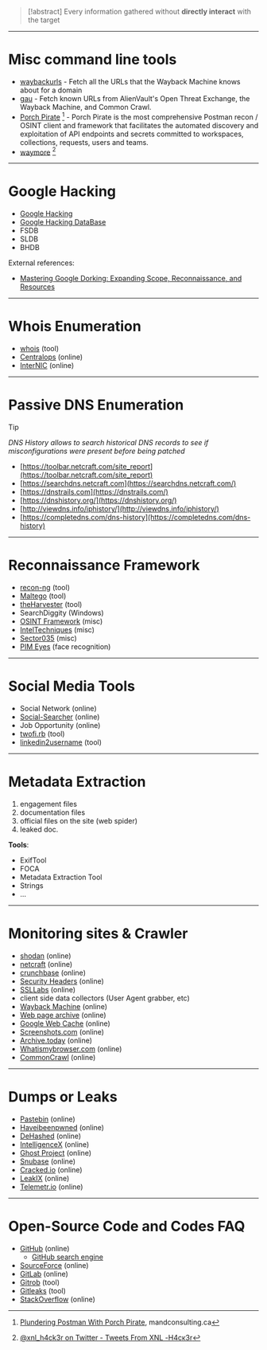 > [!abstract]
> Every information gathered without **directly interact** with the target

---

# Misc command line tools

- [waybackurls](https://github.com/tomnomnom/waybackurls) - Fetch all the URLs that the Wayback Machine knows about for a domain
- [gau](https://github.com/lc/gau) - Fetch known URLs from AlienVault's Open Threat Exchange, the Wayback Machine, and Common Crawl.
- [Porch Pirate](https://github.com/mandconsultinggroup/porch-pirate) [^porch-pirate] - Porch Pirate is the most comprehensive Postman recon / OSINT client and framework that facilitates the automated discovery and exploitation of API endpoints and secrets committed to workspaces, collections, requests, users and teams.
- [waymore](https://github.com/xnl-h4ck3r/waymore) [^waymore-tweet]

[^porch-pirate]: [Plundering Postman With Porch Pirate](../../Readwise/Articles/Mand%20Consulting%20Group%20-%20Plundering%20Postman%20With%20Porch%20Pirate.md), mandconsulting.ca
[^waymore-tweet]: [@xnl_h4ck3r on Twitter - Tweets From  XNL -Н4cĸ3r](../../Readwise/Tweets/@xnl_h4ck3r%20on%20Twitter%20-%20Tweets%20From%20%20XNL%20-Н4cĸ3r.md#^3d52ca)

---
# Google Hacking

- [Google Hacking](Passive%20information%20gathering%20(OSINT).md#Google%20Hacking)
- [Google Hacking DataBase](https://www.exploit-db.com/google-hacking-database)
- FSDB
- SLDB
- BHDB

External references:
- [Mastering Google Dorking: Expanding Scope, Reconnaissance, and Resources](https://www.realinfosec.net/cybersecurity-academy/mastering-google-dorking/)

---

# Whois Enumeration
- [whois](../Tools/whois.md) (tool)
- [Centralops](https://centralops.net/co/) (online)
- [InterNIC](https://www.internic.net/whois.html) (online)

---

# Passive DNS Enumeration

> [!tip]
> *DNS History allows to search historical DNS records to see if misconfigurations were present before being patched*

- [https://toolbar.netcraft.com/site_report](https://toolbar.netcraft.com/site_report)
- [https://searchdns.netcraft.com](https://searchdns.netcraft.com/)
- [https://dnstrails.com](https://dnstrails.com/)
- [https://dnshistory.org/](https://dnshistory.org/)
- [http://viewdns.info/iphistory/](http://viewdns.info/iphistory/)
- [https://completedns.com/dns-history](https://completedns.com/dns-history)

---

# Reconnaissance Framework
- [recon-ng](../Tools/recon-ng.md) (tool)
- [Maltego](https://www.maltego.com/) (tool)
- [theHarvester](../Tools/theHarvester.md) (tool)
- SearchDiggity (Windows)
- [OSINT Framework](https://osintframework.com/) (misc)
- [IntelTechniques](https://inteltechniques.com/tools/index.html) (misc)
- [Sector035](https://sector035.nl/links) (misc)
- [PIM Eyes](https://pimeyes.com/en) (face recognition)

---

# Social Media Tools
- Social Network (online)
- [Social-Searcher](https://www.social-searcher.com/) (online)
- Job Opportunity (online)
- [twofi.rb](https://digi.ninja/projects/twofi.php) (tool)
- [linkedin2username](https://github.com/initstring/linkedin2username) (tool)

---

# Metadata Extraction
1. engagement files
2. documentation files
3. official files on the site (web spider)
4. leaked doc.

**Tools**:
- ExifTool
- FOCA
- Metadata Extraction Tool
- Strings
- ...

---

# Monitoring sites & Crawler
- [shodan](https://www.shodan.io/) (online)
- [netcraft](https://www.netcraft.com/) (online)
- [crunchbase](https://www.crunchbase.com/) (online)
- [Security Headers](https://securityheaders.com/) (online)
- [SSLLabs](https://www.ssllabs.com/ssltest/) (online)
- client side data collectors (User Agent grabber, etc)
- [Wayback Machine](http://web.archive.org/) (online)
- [Web page archive](https://archive.fo/) (online)
- [Google Web Cache](http://webcache.googleusercontent.com/search?q=cache:about:blank) (online)
- [Screenshots.com](http://www.screenshots.com/) (online)
- [Archive.today](https://archive.fo/) (online)
- [Whatismybrowser.com](http://developers.whatismybrowser.com/) (online)
- [CommonCrawl](https://commoncrawl.org/) (online)

---

# Dumps or Leaks
- [Pastebin](https://pastebin.com/) (online)
- [Haveibeenpwned](https://haveibeenpwned.com/PwnedWebsites) (online)
- [DeHashed](https://www.dehashed.com/) (online)
- [IntelligenceX](https://intelx.io/?s=webmaster%40inforge.net) (online)
- [Ghost Project](https://ghostproject.fr/console) (online)
- [Snubase](https://snusbase.com/) (online)
- [Cracked.io](https://cracked.io/) (online)
- [LeakIX](https://leakix.net/) (online)
- [Telemetr.io](https://telemetr.io/en/channels?channel=leaks) (online)

---

# Open-Source Code and Codes FAQ
- [GitHub](https://github.com/) (online)
    - [GitHub search engine](https://docs.github.com/en/github/searching-for-information-on-github/searching-code)
- [SourceForce](https://sourceforge.net/) (online)
- [GitLab](https://about.gitlab.com/) (online)
- [Gitrob](https://github.com/michenriksen/gitrob) (tool)
- [Gitleaks](https://github.com/zricethezav/gitleaks) (tool)
- [StackOverflow](https://stackoverflow.com/) (online)